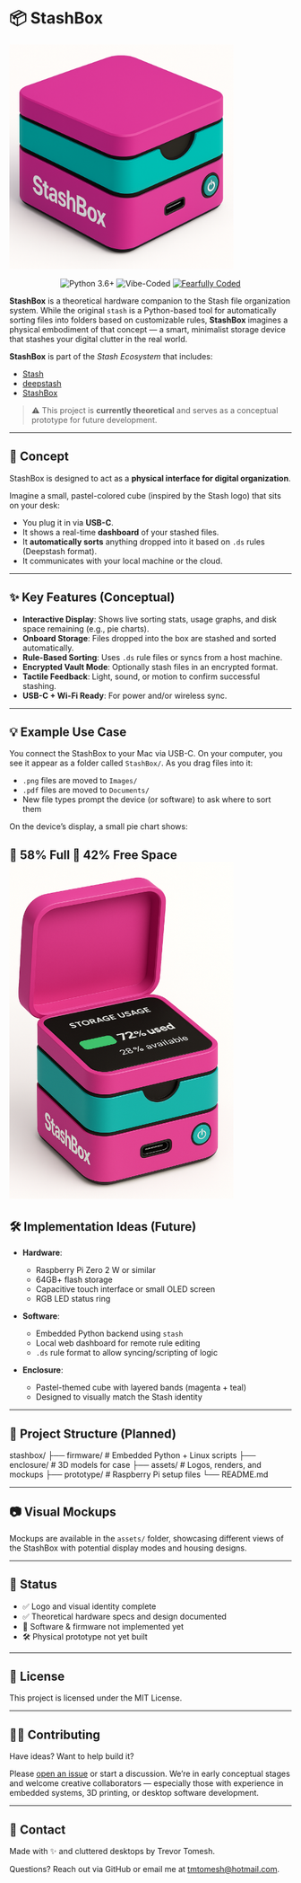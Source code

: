 # 📦 StashBox

<img src="images/stashbox.png" alt="stashbox" width="400"/>

<p align="center">
  <img alt="Python 3.6+" src="https://img.shields.io/badge/Python-3.6+-blue?logo=python&logoColor=white&style=flat-square"/>
  <img alt="Vibe-Coded" src="https://img.shields.io/badge/Vibe%20Coded-%F0%9F%92%8C-purple?style=flat-square"/>
  <a href="#-dedication">
    <img alt="Fearfully Coded" src="https://img.shields.io/badge/🕊️Fearfully%20Coded-blue?style=flat-square"/>
  </a>
</p>

**StashBox** is a theoretical hardware companion to the Stash file organization system. While the original `stash` 
is a Python-based tool for automatically sorting files into folders based on customizable rules, **StashBox** 
imagines a physical embodiment of that concept — a smart, minimalist storage device that stashes your digital clutter 
in the real world.

**StashBox** is part of the _Stash Ecosystem_ that includes:
- [Stash](https://github.com/trevortomesh/stash)
- [deepstash](https://github.com/trevortomesh/deep-stash)
- [StashBox](https://github.com/trevortomesh/stash-box)

> ⚠️ This project is **currently theoretical** and serves as a conceptual prototype for future development.

---

## 🧠 Concept

StashBox is designed to act as a **physical interface for digital organization**.

Imagine a small, pastel-colored cube (inspired by the Stash logo) that sits on your desk:
- You plug it in via **USB-C**.
- It shows a real-time **dashboard** of your stashed files.
- It **automatically sorts** anything dropped into it based on `.ds` rules (Deepstash format).
- It communicates with your local machine or the cloud.

---

## ✨ Key Features (Conceptual)

- **Interactive Display**: Shows live sorting stats, usage graphs, and disk space remaining (e.g., pie charts).
- **Onboard Storage**: Files dropped into the box are stashed and sorted automatically.
- **Rule-Based Sorting**: Uses `.ds` rule files or syncs from a host machine.
- **Encrypted Vault Mode**: Optionally stash files in an encrypted format.
- **Tactile Feedback**: Light, sound, or motion to confirm successful stashing.
- **USB-C + Wi-Fi Ready**: For power and/or wireless sync.

---

## 💡 Example Use Case

You connect the StashBox to your Mac via USB-C. On your computer, you see it appear as a folder called `StashBox/`. As you drag files into it:
- `.png` files are moved to `Images/`
- `.pdf` files are moved to `Documents/`
- New file types prompt the device (or software) to ask where to sort them

On the device’s display, a small pie chart shows:

🔘 58% Full
📂 42% Free Space
<img src="images/image.png" alt="stashbox open" width="400"/>
---

## 🛠️ Implementation Ideas (Future)

- **Hardware**:
    - Raspberry Pi Zero 2 W or similar
    - 64GB+ flash storage
    - Capacitive touch interface or small OLED screen
    - RGB LED status ring

- **Software**:
    - Embedded Python backend using `stash`
    - Local web dashboard for remote rule editing
    - `.ds` rule format to allow syncing/scripting of logic

- **Enclosure**:
    - Pastel-themed cube with layered bands (magenta + teal)
    - Designed to visually match the Stash identity

---

## 📁 Project Structure (Planned)

stashbox/
├── firmware/           # Embedded Python + Linux scripts
├── enclosure/          # 3D models for case
├── assets/             # Logos, renders, and mockups
├── prototype/          # Raspberry Pi setup files
└── README.md

---

## 📷 Visual Mockups

Mockups are available in the `assets/` folder, showcasing different views of the StashBox with potential display modes and housing designs.

---

## 🧪 Status

- ✅ Logo and visual identity complete
- ✅ Theoretical hardware specs and design documented
- 🧪 Software & firmware not implemented yet
- 🛠️ Physical prototype not yet built

---

## 📜 License

This project is licensed under the MIT License.

---

## 🙋‍♀️ Contributing

Have ideas? Want to help build it?

Please [open an issue](https://github.com/trevortomesh/stash-box/issues) or start a discussion. We’re in early conceptual stages and welcome creative collaborators — especially those with experience in embedded systems, 3D printing, or desktop software development.

---

## 💬 Contact

Made with ✨ and cluttered desktops by Trevor Tomesh.

Questions? Reach out via GitHub or email me at [tmtomesh@hotmail.com](mailto:tmtomesh@hotmail.com).
